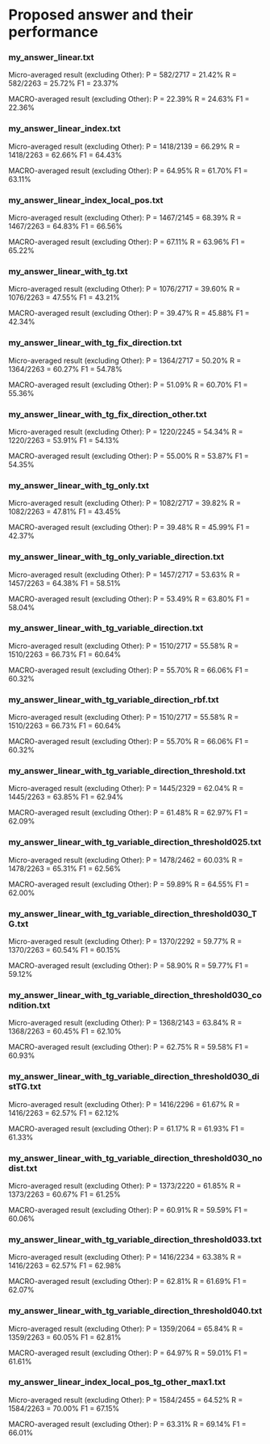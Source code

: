 # Proposed answer and their performance

### my_answer_linear.txt
Micro-averaged result (excluding Other):
P =  582/2717 =  21.42%     R =  582/2263 =  25.72%     F1 =  23.37%

MACRO-averaged result (excluding Other):
P =  22.39%	R =  24.63%	F1 =  22.36%

### my_answer_linear_index.txt
Micro-averaged result (excluding Other):
P = 1418/2139 =  66.29%     R = 1418/2263 =  62.66%     F1 =  64.43%

MACRO-averaged result (excluding Other):
P =  64.95%	R =  61.70%	F1 =  63.11%

### my_answer_linear_index_local_pos.txt
Micro-averaged result (excluding Other):
P = 1467/2145 =  68.39%     R = 1467/2263 =  64.83%     F1 =  66.56%

MACRO-averaged result (excluding Other):
P =  67.11%	R =  63.96%	F1 =  65.22%

### my_answer_linear_with_tg.txt
Micro-averaged result (excluding Other):
P = 1076/2717 =  39.60%     R = 1076/2263 =  47.55%     F1 =  43.21%

MACRO-averaged result (excluding Other):
P =  39.47%	R =  45.88%	F1 =  42.34%

### my_answer_linear_with_tg_fix_direction.txt
Micro-averaged result (excluding Other):
P = 1364/2717 =  50.20%     R = 1364/2263 =  60.27%     F1 =  54.78%

MACRO-averaged result (excluding Other):
P =  51.09%	R =  60.70%	F1 =  55.36%

### my_answer_linear_with_tg_fix_direction_other.txt
Micro-averaged result (excluding Other):
P = 1220/2245 =  54.34%     R = 1220/2263 =  53.91%     F1 =  54.13%

MACRO-averaged result (excluding Other):
P =  55.00%	R =  53.87%	F1 =  54.35%

### my_answer_linear_with_tg_only.txt
Micro-averaged result (excluding Other):
P = 1082/2717 =  39.82%     R = 1082/2263 =  47.81%     F1 =  43.45%

MACRO-averaged result (excluding Other):
P =  39.48%	R =  45.99%	F1 =  42.37%

### my_answer_linear_with_tg_only_variable_direction.txt
Micro-averaged result (excluding Other):
P = 1457/2717 =  53.63%     R = 1457/2263 =  64.38%     F1 =  58.51%

MACRO-averaged result (excluding Other):
P =  53.49%	R =  63.80%	F1 =  58.04%

### my_answer_linear_with_tg_variable_direction.txt
Micro-averaged result (excluding Other):
P = 1510/2717 =  55.58%     R = 1510/2263 =  66.73%     F1 =  60.64%

MACRO-averaged result (excluding Other):
P =  55.70%	R =  66.06%	F1 =  60.32%

### my_answer_linear_with_tg_variable_direction_rbf.txt
Micro-averaged result (excluding Other):
P = 1510/2717 =  55.58%     R = 1510/2263 =  66.73%     F1 =  60.64%

MACRO-averaged result (excluding Other):
P =  55.70%	R =  66.06%	F1 =  60.32%

### my_answer_linear_with_tg_variable_direction_threshold.txt
Micro-averaged result (excluding Other):
P = 1445/2329 =  62.04%     R = 1445/2263 =  63.85%     F1 =  62.94%

MACRO-averaged result (excluding Other):
P =  61.48%	R =  62.97%	F1 =  62.09%

### my_answer_linear_with_tg_variable_direction_threshold025.txt
Micro-averaged result (excluding Other):
P = 1478/2462 =  60.03%     R = 1478/2263 =  65.31%     F1 =  62.56%

MACRO-averaged result (excluding Other):
P =  59.89%	R =  64.55%	F1 =  62.00%

### my_answer_linear_with_tg_variable_direction_threshold030_TG.txt
Micro-averaged result (excluding Other):
P = 1370/2292 =  59.77%     R = 1370/2263 =  60.54%     F1 =  60.15%

MACRO-averaged result (excluding Other):
P =  58.90%	R =  59.77%	F1 =  59.12%

### my_answer_linear_with_tg_variable_direction_threshold030_condition.txt
Micro-averaged result (excluding Other):
P = 1368/2143 =  63.84%     R = 1368/2263 =  60.45%     F1 =  62.10%

MACRO-averaged result (excluding Other):
P =  62.75%	R =  59.58%	F1 =  60.93%

### my_answer_linear_with_tg_variable_direction_threshold030_distTG.txt
Micro-averaged result (excluding Other):
P = 1416/2296 =  61.67%     R = 1416/2263 =  62.57%     F1 =  62.12%

MACRO-averaged result (excluding Other):
P =  61.17%	R =  61.93%	F1 =  61.33%

### my_answer_linear_with_tg_variable_direction_threshold030_nodist.txt
Micro-averaged result (excluding Other):
P = 1373/2220 =  61.85%     R = 1373/2263 =  60.67%     F1 =  61.25%

MACRO-averaged result (excluding Other):
P =  60.91%	R =  59.59%	F1 =  60.06%

### my_answer_linear_with_tg_variable_direction_threshold033.txt
Micro-averaged result (excluding Other):
P = 1416/2234 =  63.38%     R = 1416/2263 =  62.57%     F1 =  62.98%

MACRO-averaged result (excluding Other):
P =  62.81%	R =  61.69%	F1 =  62.07%

### my_answer_linear_with_tg_variable_direction_threshold040.txt
Micro-averaged result (excluding Other):
P = 1359/2064 =  65.84%     R = 1359/2263 =  60.05%     F1 =  62.81%

MACRO-averaged result (excluding Other):
P =  64.97%	R =  59.01%	F1 =  61.61%

### my_answer_linear_index_local_pos_tg_other_max1.txt
Micro-averaged result (excluding Other):
P = 1584/2455 =  64.52%     R = 1584/2263 =  70.00%     F1 =  67.15%

MACRO-averaged result (excluding Other):
P =  63.31%	R =  69.14%	F1 =  66.01%
